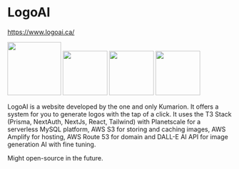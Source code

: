 # LogoAI
https://www.logoai.ca/

<p float="left">
  <img src="https://i.imgur.com/kMJcOcX.png" width="120" />
  <img src="https://i.imgur.com/5eCiwxM.png" width="100" /> 
  <img src="https://i.imgur.com/sBYJ9xE.png" width="100" />
  <img src="https://i.imgur.com/ADV0jUI.png" width="100" />
</p>

LogoAI is a website developed by the one and only Kumarion. It offers a system for you to generate logos with the tap of a click. It uses the T3 Stack (Prisma, NextAuth, NextJs, React, Tailwind) with Planetscale for a serverless MySQL platform, AWS S3 for storing and caching images, AWS Amplify for hosting, AWS Route 53 for domain and DALL-E AI API for image generation AI with fine tuning.

Might open-source in the future.

